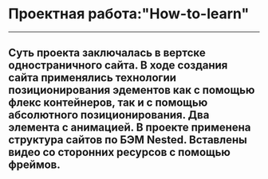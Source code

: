 # Проектная работа:"How-to-learn"
--------------------------------------------------------------------------------------------
## Суть проекта заключалась в вертске одностраничного сайта. В ходе создания сайта применялись технологии позиционирования эдементов как с помощью флекс контейнеров, так и с помощью абсолютного позиционирования. Два элемента с анимацией. В проекте применена структура сайтов по БЭМ Nested. Вставлены видео со сторонних ресурсов с помощью фреймов.
